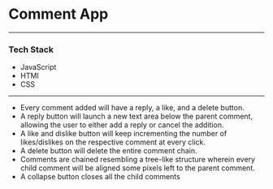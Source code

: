 # Comment App

--- 

### Tech Stack
- JavaScript
- HTMl
- CSS

--- 
- Every comment added will have a reply, a like, and a delete button.
- A reply button will launch a new text area below the parent comment, allowing the user to either add a reply or cancel the addition.
- A like and dislike button will keep incrementing the number of likes/dislikes on the respective comment at every click.
- A delete button will delete the entire comment chain.
- Comments are chained resembling a tree-like structure wherein every child comment will be aligned some pixels left to the parent comment.
- A collapse button closes all the child comments